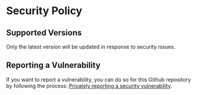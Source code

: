 # Security Policy

## Supported Versions
Only the latest version will be updated in response to security issues.

## Reporting a Vulnerability
If you want to report a vulnerability, you can do so for this Github repository by following the process: [Privately reporting a security vulnerability](https://docs.github.com/en/code-security/security-advisories/guidance-on-reporting-and-writing-information-about-vulnerabilities/privately-reporting-a-security-vulnerability#privately-reporting-a-security-vulnerability).
